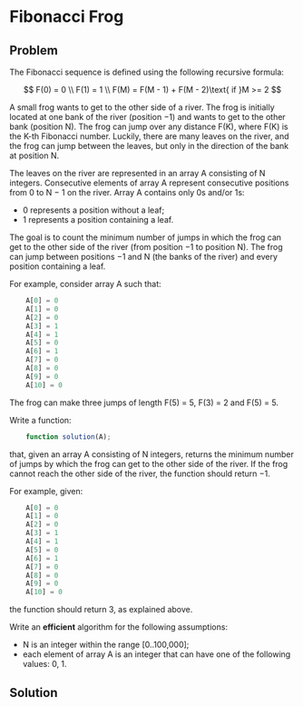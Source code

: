 # Fibonacci Frog

## Problem

The Fibonacci sequence is defined using the following recursive formula:

$$
    F(0) = 0 \\
    F(1) = 1 \\
    F(M) = F(M - 1) + F(M - 2)\text{ if }M >= 2
$$

A small frog wants to get to the other side of a river. The frog is initially located at one bank of the river (position −1) and wants to get to the other bank (position N). The frog can jump over any distance F(K), where F(K) is the K-th Fibonacci number. Luckily, there are many leaves on the river, and the frog can jump between the leaves, but only in the direction of the bank at position N.

The leaves on the river are represented in an array A consisting of N integers. Consecutive elements of array A represent consecutive positions from 0 to N − 1 on the river. Array A contains only 0s and/or 1s:

- 0 represents a position without a leaf;
- 1 represents a position containing a leaf.

The goal is to count the minimum number of jumps in which the frog can get to the other side of the river (from position −1 to position N). The frog can jump between positions −1 and N (the banks of the river) and every position containing a leaf.

For example, consider array A such that:

```js
    A[0] = 0
    A[1] = 0
    A[2] = 0
    A[3] = 1
    A[4] = 1
    A[5] = 0
    A[6] = 1
    A[7] = 0
    A[8] = 0
    A[9] = 0
    A[10] = 0
```

The frog can make three jumps of length F(5) = 5, F(3) = 2 and F(5) = 5.

Write a function:

```js
    function solution(A);
```

that, given an array A consisting of N integers, returns the minimum number of jumps by which the frog can get to the other side of the river. If the frog cannot reach the other side of the river, the function should return −1.

For example, given:
```js
    A[0] = 0
    A[1] = 0
    A[2] = 0
    A[3] = 1
    A[4] = 1
    A[5] = 0
    A[6] = 1
    A[7] = 0
    A[8] = 0
    A[9] = 0
    A[10] = 0
```

the function should return 3, as explained above.

Write an **efficient** algorithm for the following assumptions:

- N is an integer within the range [0..100,000];
- each element of array A is an integer that can have one of the following values: 0, 1.

## Solution